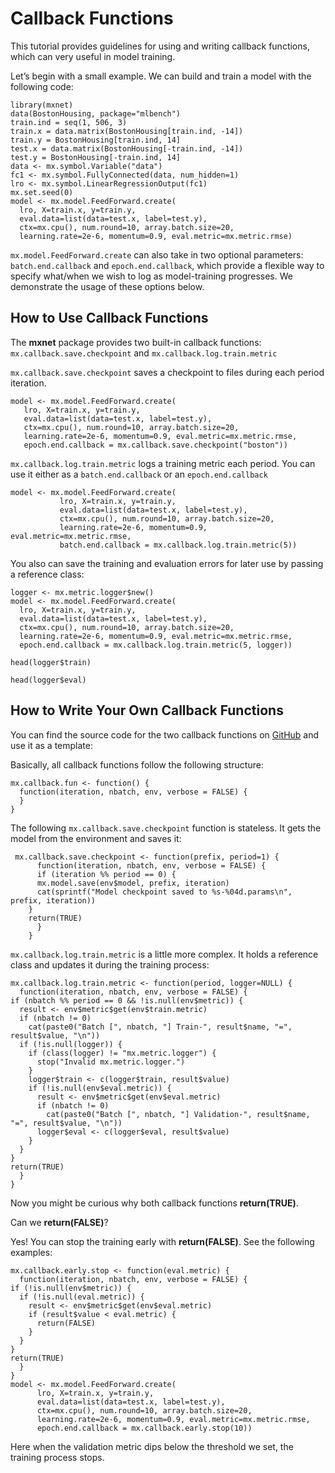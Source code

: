 # Callback Functions

This tutorial provides guidelines for using and writing callback functions, which can very useful in model training.

Let’s begin with a small example. We can build and train a model with the following code:

```{.python .input .R}
library(mxnet)
data(BostonHousing, package="mlbench")
train.ind = seq(1, 506, 3)
train.x = data.matrix(BostonHousing[train.ind, -14])
train.y = BostonHousing[train.ind, 14]
test.x = data.matrix(BostonHousing[-train.ind, -14])
test.y = BostonHousing[-train.ind, 14]
data <- mx.symbol.Variable("data")
fc1 <- mx.symbol.FullyConnected(data, num_hidden=1)
lro <- mx.symbol.LinearRegressionOutput(fc1)
mx.set.seed(0)
model <- mx.model.FeedForward.create(
  lro, X=train.x, y=train.y,
  eval.data=list(data=test.x, label=test.y),
  ctx=mx.cpu(), num.round=10, array.batch.size=20,
  learning.rate=2e-6, momentum=0.9, eval.metric=mx.metric.rmse)
```

``mx.model.FeedForward.create`` can also take in two optional parameters: ``batch.end.callback`` and ``epoch.end.callback``, which provide a flexible way to specify what/when we wish to log as model-training progresses. We demonstrate the usage of these options below.


## How to Use Callback Functions

The **mxnet** package provides two built-in callback functions: ``mx.callback.save.checkpoint`` and ``mx.callback.log.train.metric``

``mx.callback.save.checkpoint`` saves a checkpoint to files during each period iteration.

```{.python .input .R}
model <- mx.model.FeedForward.create(
   lro, X=train.x, y=train.y,
   eval.data=list(data=test.x, label=test.y),
   ctx=mx.cpu(), num.round=10, array.batch.size=20,
   learning.rate=2e-6, momentum=0.9, eval.metric=mx.metric.rmse,
   epoch.end.callback = mx.callback.save.checkpoint("boston"))
```

``mx.callback.log.train.metric`` logs a training metric each period. You can use it either as a ``batch.end.callback`` or an ``epoch.end.callback``

```{.python .input .R}
model <- mx.model.FeedForward.create(
           lro, X=train.x, y=train.y,
           eval.data=list(data=test.x, label=test.y),
           ctx=mx.cpu(), num.round=10, array.batch.size=20,
           learning.rate=2e-6, momentum=0.9, eval.metric=mx.metric.rmse,
           batch.end.callback = mx.callback.log.train.metric(5))
```

You also can save the training and evaluation errors for later use by passing a reference class:

```{.python .input .R}
logger <- mx.metric.logger$new()
model <- mx.model.FeedForward.create(
  lro, X=train.x, y=train.y,
  eval.data=list(data=test.x, label=test.y),
  ctx=mx.cpu(), num.round=10, array.batch.size=20,
  learning.rate=2e-6, momentum=0.9, eval.metric=mx.metric.rmse,
  epoch.end.callback = mx.callback.log.train.metric(5, logger))
```

```{.python .input .R}
head(logger$train)
```

```{.python .input .R}
head(logger$eval)
```

## How to Write Your Own Callback Functions

You can find the source code for the two callback functions on [GitHub](https://github.com/dmlc/mxnet/blob/master/R-package/R/callback.R) and use it as a template:

Basically, all callback functions follow the following structure:

```{.python .input .R}
mx.callback.fun <- function() {
  function(iteration, nbatch, env, verbose = FALSE) {
  }
}
```

The following ``mx.callback.save.checkpoint`` function is stateless. It gets the model from the environment and saves it:

```{.python .input .R}
 mx.callback.save.checkpoint <- function(prefix, period=1) {
      function(iteration, nbatch, env, verbose = FALSE) {
      if (iteration %% period == 0) {
      mx.model.save(env$model, prefix, iteration)
      cat(sprintf("Model checkpoint saved to %s-%04d.params\n", prefix, iteration))
    }
    return(TRUE)
      }
    }
```

``mx.callback.log.train.metric`` is a little more complex. It holds a reference class and updates it during the training process:

```{.python .input .R}
mx.callback.log.train.metric <- function(period, logger=NULL) {
  function(iteration, nbatch, env, verbose = FALSE) {
if (nbatch %% period == 0 && !is.null(env$metric)) {
  result <- env$metric$get(env$train.metric)
  if (nbatch != 0)
    cat(paste0("Batch [", nbatch, "] Train-", result$name, "=", result$value, "\n"))
  if (!is.null(logger)) {
    if (class(logger) != "mx.metric.logger") {
      stop("Invalid mx.metric.logger.")
    }
    logger$train <- c(logger$train, result$value)
    if (!is.null(env$eval.metric)) {
      result <- env$metric$get(env$eval.metric)
      if (nbatch != 0)
        cat(paste0("Batch [", nbatch, "] Validation-", result$name, "=", result$value, "\n"))
      logger$eval <- c(logger$eval, result$value)
    }
  }
}
return(TRUE)
  }
}
```

Now you might be curious why both callback functions **return(TRUE)**.

Can we **return(FALSE)**?

Yes! You can stop the training early with **return(FALSE)**.
See the following examples:

```{.python .input .R}
mx.callback.early.stop <- function(eval.metric) {
  function(iteration, nbatch, env, verbose = FALSE) {
if (!is.null(env$metric)) {
  if (!is.null(eval.metric)) {
    result <- env$metric$get(env$eval.metric)
    if (result$value < eval.metric) {
      return(FALSE)
    }
  }
}
return(TRUE)
  }
}
model <- mx.model.FeedForward.create(
      lro, X=train.x, y=train.y,
      eval.data=list(data=test.x, label=test.y),
      ctx=mx.cpu(), num.round=10, array.batch.size=20,
      learning.rate=2e-6, momentum=0.9, eval.metric=mx.metric.rmse,
      epoch.end.callback = mx.callback.early.stop(10))
```

Here when the validation metric dips below the threshold we set, the training process stops.
